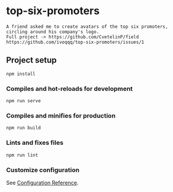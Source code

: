 # top-six-promoters
```
A friend asked me to create avatars of the top six promoters,
circling around his company's logo.
Full project -> https://github.com/CvetelinP/field
https://github.com/ivoqqq/top-six-promoters/issues/1
```

## Project setup
```
npm install
```

### Compiles and hot-reloads for development
```
npm run serve
```

### Compiles and minifies for production
```
npm run build
```

### Lints and fixes files
```
npm run lint
```

### Customize configuration
See [Configuration Reference](https://cli.vuejs.org/config/).
